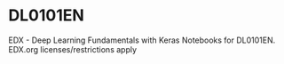 # DL0101EN
EDX - Deep Learning Fundamentals with Keras
Notebooks for DL0101EN. 
EDX.org licenses/restrictions apply
